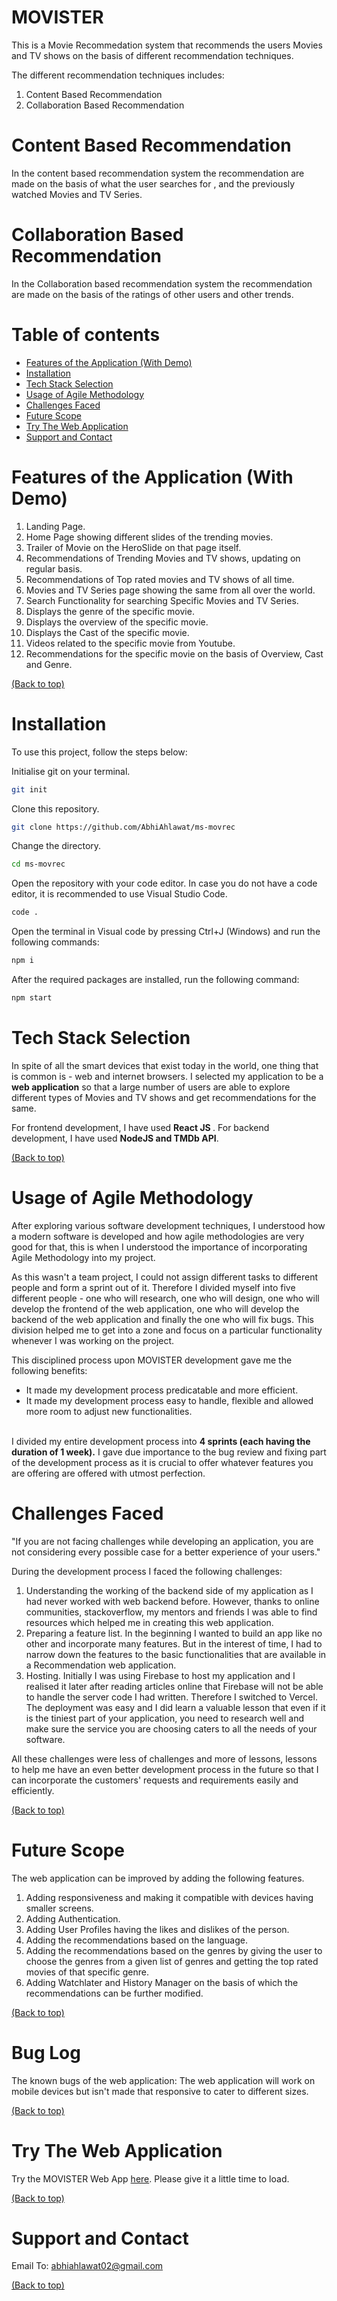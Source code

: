 # MOVISTER

This is a Movie Recommedation system that recommends the users Movies and TV shows on the basis of different recommendation techniques.

The different recommendation techniques includes:

1. Content Based Recommendation
2. Collaboration Based Recommendation

# Content Based Recommendation

In the content based recommendation system the recommendation are made on the basis of what the user searches for , and the previously watched Movies and TV Series.

# Collaboration Based Recommendation

In the Collaboration based recommendation system the recommendation are made on the basis of the ratings of other users and other trends.


# Table of contents

- [Features of the Application (With Demo)](#features-of-the-application-with-demo)
- [Installation](#installation)
- [Tech Stack Selection](#tech-stack-selection)
- [Usage of Agile Methodology](#usage-of-agile-methodology)
- [Challenges Faced](#challenges-faced)
- [Future Scope](#future-scope)
- [Try The Web Application](#try-the-web-application)
- [Support and Contact](#support-and-contact)

# Features of the Application (With Demo)

1. Landing Page.
2. Home Page showing different slides of the trending movies.
3. Trailer of Movie on the HeroSlide on that page itself.
4. Recommendations of Trending Movies and TV shows, updating on regular basis.
5. Recommendations of Top rated movies and TV shows of all time.
6. Movies and TV Series page showing the same from all over the world.
7. Search Functionality for searching Specific Movies and TV Series.
8. Displays the genre of the specific movie.
9. Displays the overview of the specific movie.
10. Displays the Cast of the specific movie.
11. Videos related to the specific movie from Youtube.
12. Recommendations for the specific movie on the basis of Overview, Cast and Genre.

[(Back to top)](#table-of-contents)

# Installation 
To use this project, follow the steps below:

Initialise git on your terminal.

```bash
git init
```
Clone this repository.

```bash
git clone https://github.com/AbhiAhlawat/ms-movrec
``` 

Change the directory. 

```bash
cd ms-movrec
```

Open the repository with your code editor. 
In case you do not have a code editor, it is recommended to use Visual Studio Code. 

```bash
code .
```

Open the terminal in Visual code by pressing Ctrl+J (Windows) and run the following commands:

```bash
npm i
```
After the required packages are installed, run the following command: 

```bash
npm start
```

# Tech Stack Selection 

In spite of all the smart devices that exist today in the world, one thing that is common is - web and internet browsers. I selected my application to be a <b>web application</b> so that a large number of users are able to explore different types of Movies and TV shows and get recommendations for the same. 

For frontend development, I have used <b> React JS </b>. For backend development, I have used <b>NodeJS and TMDb API</b>. 

[(Back to top)](#table-of-contents)

# Usage of Agile Methodology 

After exploring various software development techniques, I understood how a modern software is developed and how agile methodologies are very good for that, this is when I understood the importance of incorporating Agile Methodology into my project. 

As this wasn't a team project, I could not assign different tasks to different people and form a sprint out of it. Therefore I divided myself into five different people - one who will research, one who will design, one who will develop the frontend of the web application, one who will develop the backend of the web application and finally the one who will fix bugs. This division helped me to get into a zone and focus on a particular functionality whenever I was working on the project. 

This disciplined process upon MOVISTER development gave me the following benefits: 
- It made my development process predicatable and more efficient. 
- It made my development process easy to handle, flexible and allowed more room to adjust new functionalities. 

<br>
I divided my entire development process into <b>4 sprints (each having the duration of 1 week).</b> I gave due importance to the bug review and fixing part of the development process as it is crucial to offer whatever features you are offering are offered with utmost perfection. 
<br>

# Challenges Faced

"If you are not facing challenges while developing an application, you are not considering every possible case for a better experience of your users."

During the development process I faced the following challenges: 
1. Understanding the working of the backend side of my application as I had never worked with web backend before. However, thanks to online communities, stackoverflow, my mentors and friends I was able to find resources which helped me in creating this web application. 
2. Preparing a feature list. In the beginning I wanted to build an app like no other and incorporate many features. But in the interest of time, I had to narrow down the features to the basic functionalities that are available in a Recommendation web application. 
3. Hosting. Initially I was using Firebase to host my application and I realised it later after reading articles online that Firebase will not be able to handle the server code I had written. Therefore I switched to Vercel. The deployment was easy and I did learn a valuable lesson that even if it is the tiniest part of your application, you need to research well and make sure the service you are choosing caters to all the needs of your software.

All these challenges were less of challenges and more of lessons, lessons to help me have an even better development process in the future so that I can incorporate the customers' requests and requirements easily and efficiently. 

[(Back to top)](#table-of-contents)

# Future Scope
The web application can be improved by adding the following features. 
1. Adding responsiveness and making it compatible with devices having smaller screens. 
2. Adding Authentication.
3. Adding User Profiles having the likes and dislikes of the person.
4. Adding the recommendations based on the language.
5. Adding the recommendations based on the genres by giving the user to choose the genres from a given list of genres and getting the top rated movies of that specific genre.
6. Adding Watchlater and History Manager on the basis of which the recommendations can be further modified.

[(Back to top)](#table-of-contents)

# Bug Log

The known bugs of the web application: 
The web application will work on mobile devices but isn't made that responsive to cater to different sizes. 


[(Back to top)](#table-of-contents)

# Try The Web Application 

Try the MOVISTER Web App [here](https://movister.vercel.app/).
Please give it a little time to load.

[(Back to top)](#table-of-contents)

# Support and Contact 

Email To: abhiahlawat02@gmail.com 

[(Back to top)](#table-of-contents)


